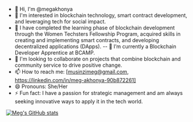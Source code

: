 - 👋 Hi, I'm @megakhonya
- 👀 I'm interested in blockchain technology, smart contract development, and leveraging tech for social impact.
- 🌱 I have completed the learning phase of blockchain development through the Women Techsters Fellowship Program,
  acquired skills in creating and implementing smart contracts, and developing decentralized applications (DApps).
-- 🌱 I’m currently a Blockchain Developer Apprentice at BCAMP.
- 💞️ I'm looking to collaborate on projects that combine blockchain and community service to drive positive change.
- 📫 How to reach me: [musinzimeg@gmail.com, https://linkedin.com/in/meg-akhonya-90b872261]
- 😄 Pronouns: She/Her
- ⚡ Fun fact: I have a passion for strategic management and am always seeking innovative ways to apply it in the tech world.

[![Meg's GitHub stats](https://github-readme-stats.vercel.app/api?username=megakhonya&show_icons=true&theme=radical)](https://github.com/megakhonya/github-readme-stats)

<!---
megakhonya/megakhonya is a ✨ special ✨ repository because its `README.md` (this file) appears on your GitHub profile.
You can click the Preview link to take a look at your changes.
--->
